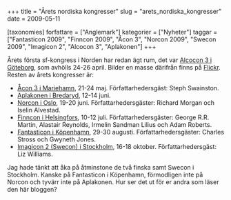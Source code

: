 +++
title = "Årets nordiska kongresser"
slug = "arets_nordiska_kongresser"
date = 2009-05-11

[taxonomies]
forfattare = ["Anglemark"]
kategorier = ["Nyheter"]
taggar = ["Fantasticon 2009", "Finncon 2009", "Åcon 3", "Norcon 2009", "Swecon 2009", "Imagicon 2", "Alcocon 3", "Aplakonen"]
+++

Årets första sf-kongress i Norden har redan ägt rum, det var <a href="http://www.clubcosmos.net/Alcocon3/">Alcocon 3 i Göteborg</a>, som avhölls 24-26 april. Bilder en masse därifrån finns på <a href="http://www.flickr.com/photos/tags/alcocon3/">Flickr</a>. Resten av årets kongresser är:
<ul>
	<li><a href="http://acon3.wordpress.com/">Åcon 3 i Mariehamn</a>, 21-24 maj. Författarhedersgäst: Steph Swainston.</li>
	<li><a href="http://www.norensoversattningar.se/Aplakonen/">Aplakonen i Bredaryd</a>, 12-14 juni.</li>
	<li><a href="http://norcon.fandom.no/">Norcon i Oslo</a>, 19-20 juni. Författarhedersgäster: Richard Morgan och Iselin Alvestad.</li>
	<li><a href="http://2009.finncon.org/en/">Finncon i Helsingfors</a>, 10-12 juli. Författarhedersgäster: George R.R. Martin, Alastair Reynolds, Irmelin Sandman Lilius och Adam Roberts.</li>
	<li><a href="http://www.fantasticon.dk/fantasticon2009">Fantasticon i Köpenhamn</a>, 29-30 augusti. Författarhedersgäster: Charles Stross och Gwyneth Jones.</li>
	<li><a href="http://www.imagicon.se/">Imagicon 2 (Swecon) i Stockholm</a>, 16-18 oktober. Författarhedersgäst: Liz Williams.</li>
</ul>
Jag hade tänkt att åka på åtminstone de två finska samt Swecon i Stockholm. Kanske på Fantasticon i Köpenhamn, förmodligen inte på Norcon och tyvärr inte på Aplakonen. Hur ser det ut för er andra som läser den här bloggen?
